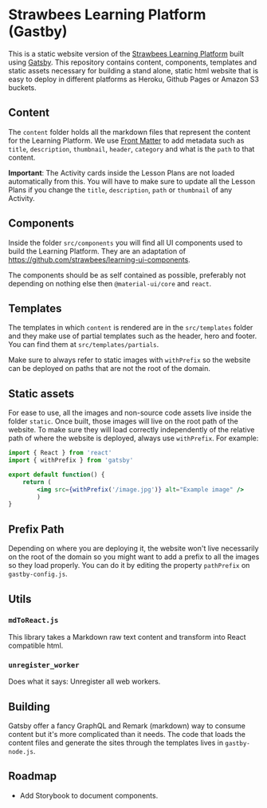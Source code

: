 # Strawbees Learning Platform (Gastby)

This is a static website version of the [Strawbees Learning Platform](https://learning.strawbees.com/) built using [Gatsby](https://www.gatsbyjs.org/). This repository contains content, components, templates and static assets necessary for building a stand alone, static html website that is easy to deploy in different platforms as Heroku, Github Pages or Amazon S3 buckets.

## Content

The `content` folder holds all the markdown files that represent the content for the Learning Platform. We use [Front Matter](https://jekyllrb.com/docs/front-matter/) to add metadata such as `title`, `description`, `thumbnail`, `header`, `category` and what is the `path` to that content.

**Important**: The Activity cards inside the Lesson Plans are not loaded automatically from this. You will have to make sure to update all the Lesson Plans if you change the `title`, `description`, `path` or `thumbnail` of any Activity.

## Components

Inside the folder `src/components` you will find all UI components used to build the Learning Platform. They are an adaptation of https://github.com/strawbees/learning-ui-components.

The components should be as self contained as possible, preferably not depending on nothing else then `@material-ui/core` and `react`.

## Templates

The templates in which `content` is rendered are in the `src/templates` folder and they make use of partial templates such as the header, hero and footer. You can find them at `src/templates/partials`.

Make sure to always refer to static images with `withPrefix` so the website can be deployed on paths that are not the root of the domain.

## Static assets

For ease to use, all the images and non-source code assets live inside the folder `static`. Once built, those images will live on the root path of the website. To make sure they will load correctly independently of the relative path of where the website is deployed, always use `withPrefix`. For example:

```jsx
import { React } from 'react'
import { withPrefix } from 'gatsby'

export default function() {
	return (
		<img src={withPrefix('/image.jpg')} alt="Example image" />
		)
}
```

## Prefix Path

Depending on where you are deploying it, the website won't live necessarily on the root of the domain so you might want to add a prefix to all the images so they load properly. You can do it by editing the property `pathPrefix` on `gastby-config.js`.

## Utils

### `mdToReact.js`

This library takes a Markdown raw text content and transform into React compatible html.

### `unregister_worker`

Does what it says: Unregister all web workers.

## Building

Gatsby offer a fancy GraphQL and Remark (markdown) way to consume content but it's more complicated than it needs. The code that loads the content files and generate the sites through the templates lives in `gastby-node.js`.

## Roadmap

* Add Storybook to document components.
